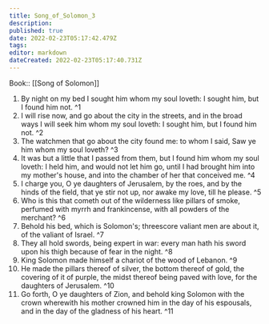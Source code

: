 ```yaml
---
title: Song_of_Solomon_3
description: 
published: true
date: 2022-02-23T05:17:42.479Z
tags: 
editor: markdown
dateCreated: 2022-02-23T05:17:40.731Z
---
```


 Book:: [[Song of Solomon]]
 1. By night on my bed I sought him whom my soul loveth: I sought him, but I found him not. ^1
 2. I will rise now, and go about the city in the streets, and in the broad ways I will seek him whom my soul loveth: I sought him, but I found him not. ^2
 3. The watchmen that go about the city found me: to whom I said, Saw ye him whom my soul loveth? ^3
 4. It was but a little that I passed from them, but I found him whom my soul loveth: I held him, and would not let him go, until I had brought him into my mother's house, and into the chamber of her that conceived me. ^4
 5. I charge you, O ye daughters of Jerusalem, by the roes, and by the hinds of the field, that ye stir not up, nor awake my love, till he please. ^5
 6. Who is this that cometh out of the wilderness like pillars of smoke, perfumed with myrrh and frankincense, with all powders of the merchant? ^6
 7. Behold his bed, which is Solomon's; threescore valiant men are about it, of the valiant of Israel. ^7
 8. They all hold swords, being expert in war: every man hath his sword upon his thigh because of fear in the night. ^8
 9. King Solomon made himself a chariot of the wood of Lebanon. ^9
 10. He made the pillars thereof of silver, the bottom thereof of gold, the covering of it of purple, the midst thereof being paved with love, for the daughters of Jerusalem. ^10
 11. Go forth, O ye daughters of Zion, and behold king Solomon with the crown wherewith his mother crowned him in the day of his espousals, and in the day of the gladness of his heart. ^11
